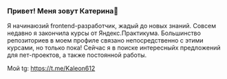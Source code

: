 ### Привет! Меня зовут Катерина👋

Я начинаюзий frontend-разработчик, жадый до новых знаний. Совсем недавно я закончила курсы от Яндекс.Практикума. Большинство репозиториев в моем профиле связано непосредственно с этими курсами, но только пока! Сейчас я в поиске интересныйх предложений для пет-проектов, а также постоянной работы. 

Мой tg: <link hsref="https://t.me/Kaleon612">https://t.me/Kaleon612


<!--
**Kale0n/Kale0n** is a ✨ _special_ ✨ repository because its `README.md` (this file) appears on your GitHub profile.

Here are some ideas to get you started:

- 🔭 I’m currently working on ...
- 🌱 I’m currently learning ...
- 👯 I’m looking to collaborate on ...
- 🤔 I’m looking for help with ...
- 💬 Ask me about ...
- 📫 How to reach me: ...
- 😄 Pronouns: ...
- ⚡ Fun fact: ...
-->
